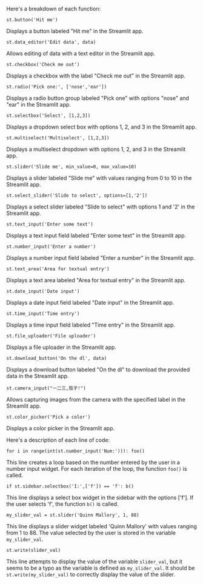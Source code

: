 Here's a breakdown of each function:

    st.button('Hit me')
    
 Displays a button labeled "Hit me" in the Streamlit app.

    st.data_editor('Edit data', data)

 Allows editing of data with a text editor in the Streamlit app.

    st.checkbox('Check me out')
    
Displays a checkbox with the label "Check me out" in the Streamlit app.

    st.radio('Pick one:', ['nose','ear'])
 Displays a radio button group labeled "Pick one" with options "nose" and "ear" in the Streamlit app.

    st.selectbox('Select', [1,2,3])
 Displays a dropdown select box with options 1, 2, and 3 in the Streamlit app.

    st.multiselect('Multiselect', [1,2,3])
Displays a multiselect dropdown with options 1, 2, and 3 in the Streamlit app.

    st.slider('Slide me', min_value=0, max_value=10)
Displays a slider labeled "Slide me" with values ranging from 0 to 10 in the Streamlit app.

    st.select_slider('Slide to select', options=[1,'2'])
Displays a select slider labeled "Slide to select" with options 1 and '2' in the Streamlit app.

    st.text_input('Enter some text')

Displays a text input field labeled "Enter some text" in the Streamlit app.

    st.number_input('Enter a number')
    
Displays a number input field labeled "Enter a number" in the Streamlit app.

    st.text_area('Area for textual entry')
    
Displays a text area labeled "Area for textual entry" in the Streamlit app.

    st.date_input('Date input')

Displays a date input field labeled "Date input" in the Streamlit app.

    st.time_input('Time entry')
    
Displays a time input field labeled "Time entry" in the Streamlit app.

    st.file_uploader('File uploader')

Displays a file uploader in the Streamlit app.

    st.download_button('On the dl', data)
    
Displays a download button labeled "On the dl" to download the provided data in the Streamlit app.

    st.camera_input("一二三,茄子!") 
    
 Allows capturing images from the camera with the specified label in the Streamlit app.

    st.color_picker('Pick a color')
Displays a color picker in the Streamlit app.

Here's a description of each line of code:

    for i in range(int(st.number_input('Num:'))): foo()
    
This line creates a loop based on the number entered by the user in a number input widget. For each iteration of the loop, the function `foo()` is called.

    if st.sidebar.selectbox('I:',['f']) == 'f': b()
    
This line displays a select box widget in the sidebar with the options ['f']. If the user selects 'f', the function `b()` is called.

    my_slider_val = st.slider('Quinn Mallory', 1, 88)
 This line displays a slider widget labeled 'Quinn Mallory' with values ranging from 1 to 88. The value selected by the user is stored in the variable `my_slider_val`.

    st.write(slider_val)
    
 This line attempts to display the value of the variable `slider_val`, but it seems to be a typo as the variable is defined as `my_slider_val`. It should be `st.write(my_slider_val)` to correctly display the value of the slider.
